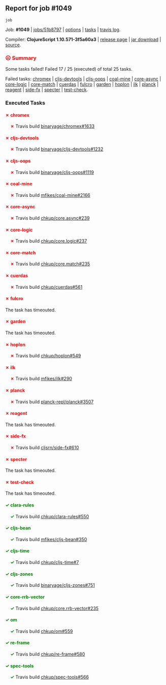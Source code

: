 ## Report for job #1049
```
job
```


Job: **#1049** | [jobs/51b8797](https://github.com/cljs-oss/canary/commit/51b8797fb311e224fd2135fd6f73d6ae9ed3b81b) | [options](options.edn) | [tasks](tasks.edn) | [travis log](https://travis-ci.org/cljs-oss/canary/builds/569191054).

Compiler: **ClojureScript 1.10.571-3f5a60a3** | [release page](https://github.com/cljs-oss/canary/releases/tag/r1.10.571-3f5a60a3) | [jar download](https://github.com/cljs-oss/canary/releases/download/r1.10.571-3f5a60a3/clojurescript-1.10.571-3f5a60a3.jar) | [source](https://github.com/clojure/clojurescript/commit/3f5a60a31ac1aae9eb509da26249db51316c34e6).

### <b style='color:red'>☹ Summary</b>

Some tasks failed! Failed 17 / 25 (executed) of total 25 tasks.

Failed tasks: [chromex](#-chromex) | [cljs-devtools](#-cljs-devtools) | [cljs-oops](#-cljs-oops) | [coal-mine](#-coal-mine) | [core-async](#-core-async) | [core-logic](#-core-logic) | [core-match](#-core-match) | [cuerdas](#-cuerdas) | [fulcro](#-fulcro) | [garden](#-garden) | [hoplon](#-hoplon) | [ilk](#-ilk) | [planck](#-planck) | [reagent](#-reagent) | [side-fx](#-side-fx) | [specter](#-specter) | [test-check](#-test-check).

### Executed Tasks

#### <b style='color:red'>&#x2717; chromex</b>
&nbsp;&nbsp;&nbsp;&nbsp;<b style='color:red'>&#x2717;</b> Travis build [binaryage/chromex#1633](https://travis-ci.org/binaryage/chromex/builds/569191874)<br>

#### <b style='color:red'>&#x2717; cljs-devtools</b>
&nbsp;&nbsp;&nbsp;&nbsp;<b style='color:red'>&#x2717;</b> Travis build [binaryage/cljs-devtools#1232](https://travis-ci.org/binaryage/cljs-devtools/builds/569191899)<br>

#### <b style='color:red'>&#x2717; cljs-oops</b>
&nbsp;&nbsp;&nbsp;&nbsp;<b style='color:red'>&#x2717;</b> Travis build [binaryage/cljs-oops#1119](https://travis-ci.org/binaryage/cljs-oops/builds/569191901)<br>

#### <b style='color:red'>&#x2717; coal-mine</b>
&nbsp;&nbsp;&nbsp;&nbsp;<b style='color:red'>&#x2717;</b> Travis build [mfikes/coal-mine#2166](https://travis-ci.org/mfikes/coal-mine/builds/569191916)<br>

#### <b style='color:red'>&#x2717; core-async</b>
&nbsp;&nbsp;&nbsp;&nbsp;<b style='color:red'>&#x2717;</b> Travis build [chkup/core.async#239](https://travis-ci.org/chkup/core.async/builds/569191922)<br>

#### <b style='color:red'>&#x2717; core-logic</b>
&nbsp;&nbsp;&nbsp;&nbsp;<b style='color:red'>&#x2717;</b> Travis build [chkup/core.logic#237](https://travis-ci.org/chkup/core.logic/builds/569191924)<br>

#### <b style='color:red'>&#x2717; core-match</b>
&nbsp;&nbsp;&nbsp;&nbsp;<b style='color:red'>&#x2717;</b> Travis build [chkup/core.match#235](https://travis-ci.org/chkup/core.match/builds/569191926)<br>

#### <b style='color:red'>&#x2717; cuerdas</b>
&nbsp;&nbsp;&nbsp;&nbsp;<b style='color:red'>&#x2717;</b> Travis build [chkup/cuerdas#561](https://travis-ci.org/chkup/cuerdas/builds/569191976)<br>

#### <b style='color:red'>&#x2717; fulcro</b>
The task has timeouted.

#### <b style='color:red'>&#x2717; garden</b>
The task has timeouted.

#### <b style='color:red'>&#x2717; hoplon</b>
&nbsp;&nbsp;&nbsp;&nbsp;<b style='color:red'>&#x2717;</b> Travis build [chkup/hoplon#549](https://travis-ci.org/chkup/hoplon/builds/569192058)<br>

#### <b style='color:red'>&#x2717; ilk</b>
&nbsp;&nbsp;&nbsp;&nbsp;<b style='color:red'>&#x2717;</b> Travis build [mfikes/ilk#290](https://travis-ci.org/mfikes/ilk/builds/569192473)<br>

#### <b style='color:red'>&#x2717; planck</b>
&nbsp;&nbsp;&nbsp;&nbsp;<b style='color:red'>&#x2717;</b> Travis build [planck-repl/planck#3507](https://travis-ci.org/planck-repl/planck/builds/569192350)<br>

#### <b style='color:red'>&#x2717; reagent</b>
The task has timeouted.

#### <b style='color:red'>&#x2717; side-fx</b>
&nbsp;&nbsp;&nbsp;&nbsp;<b style='color:red'>&#x2717;</b> Travis build [cljsrn/side-fx#610](https://travis-ci.org/cljsrn/side-fx/builds/569192495)<br>

#### <b style='color:red'>&#x2717; specter</b>
The task has timeouted.

#### <b style='color:red'>&#x2717; test-check</b>
The task has timeouted.

#### <b style='color:green'>&#x2713; clara-rules</b>
&nbsp;&nbsp;&nbsp;&nbsp;<b style='color:green'>&#x2713;</b> Travis build [chkup/clara-rules#550](https://travis-ci.org/chkup/clara-rules/builds/569191887)<br>

#### <b style='color:green'>&#x2713; cljs-bean</b>
&nbsp;&nbsp;&nbsp;&nbsp;<b style='color:green'>&#x2713;</b> Travis build [mfikes/cljs-bean#350](https://travis-ci.org/mfikes/cljs-bean/builds/569191894)<br>

#### <b style='color:green'>&#x2713; cljs-time</b>
&nbsp;&nbsp;&nbsp;&nbsp;<b style='color:green'>&#x2713;</b> Travis build [chkup/cljs-time#7](https://travis-ci.org/chkup/cljs-time/builds/569191907)<br>

#### <b style='color:green'>&#x2713; cljs-zones</b>
&nbsp;&nbsp;&nbsp;&nbsp;<b style='color:green'>&#x2713;</b> Travis build [binaryage/cljs-zones#751](https://travis-ci.org/binaryage/cljs-zones/builds/569191912)<br>

#### <b style='color:green'>&#x2713; core-rrb-vector</b>
&nbsp;&nbsp;&nbsp;&nbsp;<b style='color:green'>&#x2713;</b> Travis build [chkup/core.rrb-vector#235](https://travis-ci.org/chkup/core.rrb-vector/builds/569191942)<br>

#### <b style='color:green'>&#x2713; om</b>
&nbsp;&nbsp;&nbsp;&nbsp;<b style='color:green'>&#x2713;</b> Travis build [chkup/om#559](https://travis-ci.org/chkup/om/builds/569192013)<br>

#### <b style='color:green'>&#x2713; re-frame</b>
&nbsp;&nbsp;&nbsp;&nbsp;<b style='color:green'>&#x2713;</b> Travis build [chkup/re-frame#580](https://travis-ci.org/chkup/re-frame/builds/569192333)<br>

#### <b style='color:green'>&#x2713; spec-tools</b>
&nbsp;&nbsp;&nbsp;&nbsp;<b style='color:green'>&#x2713;</b> Travis build [chkup/spec-tools#566](https://travis-ci.org/chkup/spec-tools/builds/569192528)<br>